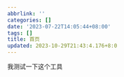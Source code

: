 ```yaml
---
abbrlink: ''
categories: []
date: '2023-07-22T14:05:44+08:00'
tags: []
title: 首页
updated: 2023-10-29T21:43:4.176+8:0
---
```

我测试一下这个工具
